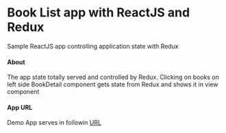 # Book List app with ReactJS and Redux
Sample ReactJS app controlling application state with Redux

#### About
The app state totally served and controlled by Redux. Clicking on books on left side BookDetail component gets state from Redux and shows it in view component

#### App URL
Demo App serves in followin [URL](https://mobapphome.github.io/book-list-app-reactjs-redux/)
